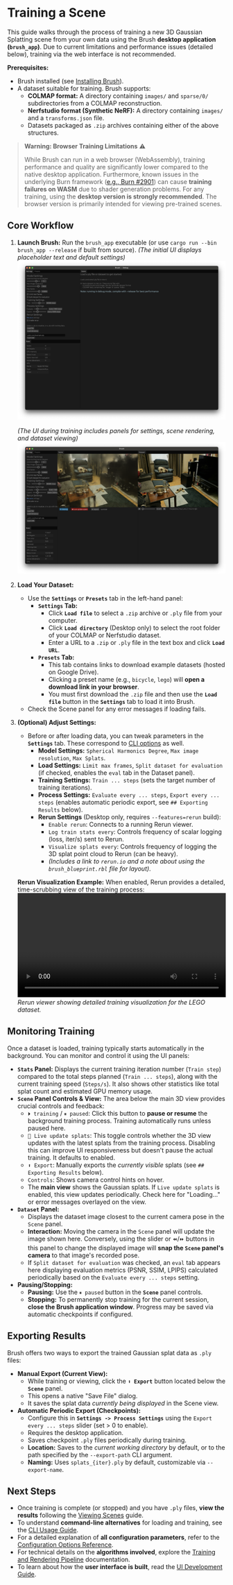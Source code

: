 # Training a Scene

This guide walks through the process of training a new 3D Gaussian Splatting scene from your own data using the Brush **desktop application (`brush_app`)**. Due to current limitations and performance issues (detailed below), training via the web interface is not recommended.

**Prerequisites:**

*   Brush installed (see [Installing Brush](./installing-brush.md)).
*   A dataset suitable for training. Brush supports:
    *   **COLMAP format:** A directory containing `images/` and `sparse/0/` subdirectories from a COLMAP reconstruction.
    *   **Nerfstudio format (Synthetic NeRF):** A directory containing `images/` and a `transforms.json` file.
    *   Datasets packaged as `.zip` archives containing either of the above structures.

> **Warning: Browser Training Limitations** ⚠️
>
> While Brush can run in a web browser (WebAssembly), training performance and quality are significantly lower compared to the native desktop application. Furthermore, known issues in the underlying Burn framework ([e.g., Burn #2901](https://github.com/tracel-ai/burn/issues/2901)) can cause **training failures on WASM** due to shader generation problems. For any training, using the **desktop version is strongly recommended**. The browser version is primarily intended for viewing pre-trained scenes.

## Core Workflow

1.  **Launch Brush:** Run the `brush_app` executable (or use `cargo run --bin brush_app --release` if built from source).
    *(The initial UI displays placeholder text and default settings)*
    ![Initial Brush desktop application UI on macOS](../media/Brush_desktop_macos.png)

    *(The UI during training includes panels for settings, scene rendering, and dataset viewing)*
    ![Brush desktop application UI during training, showing the Settings/Stats panel (left), Scene view (center), and Dataset view (right)](../media/Brush_training_room_scene.png)

2.  **Load Your Dataset:**
    *   Use the **`Settings`** or **`Presets`** tab in the left-hand panel:
        *   **`Settings` Tab:**
            *   Click **`Load file`** to select a `.zip` archive or `.ply` file from your computer.
            *   Click **`Load directory`** (Desktop only) to select the root folder of your COLMAP or Nerfstudio dataset.
            *   Enter a URL to a `.zip` or `.ply` file in the text box and click **`Load URL`**.
        *   **`Presets` Tab:**
            *   This tab contains links to download example datasets (hosted on Google Drive).
            *   Clicking a preset name (e.g., `bicycle`, `lego`) will **open a download link in your browser**.
            *   You must first download the `.zip` file and then use the **`Load file`** button in the **`Settings`** tab to load it into Brush.
    *   Check the Scene panel for any error messages if loading fails.

3.  **(Optional) Adjust Settings:**
    *   Before or after loading data, you can tweak parameters in the **`Settings`** tab. These correspond to [CLI options](./cli-usage.md) as well.
        *   **Model Settings:** `Spherical Harmonics Degree`, `Max image resolution`, `Max Splats`.
        *   **Load Settings:** `Limit max frames`, `Split dataset for evaluation` (if checked, enables the `eval` tab in the Dataset panel).
        *   **Training Settings:** `Train ... steps` (sets the target number of training iterations).
        *   **Process Settings:** `Evaluate every ... steps`, `Export every ... steps` (enables automatic periodic export, see `## Exporting Results` below).
        *   **Rerun Settings** (Desktop only, requires `--features=rerun` build):
            *   `Enable rerun`: Connects to a running Rerun viewer.
            *   `Log train stats every`: Controls frequency of scalar logging (loss, iter/s) sent to Rerun.
            *   `Visualize splats every`: Controls frequency of logging the 3D splat point cloud to Rerun (can be heavy).
            *   *(Includes a link to `rerun.io` and a note about using the `brush_blueprint.rbl` file for layout)*.

    **Rerun Visualization Example:** When enabled, Rerun provides a detailed, time-scrubbing view of the training process:
    <video src="https://github.com/user-attachments/assets/f679fec0-935d-4dd2-87e1-c301db9cdc2c" controls width="100%"></video>
    *Rerun viewer showing detailed training visualization for the LEGO dataset.*

## Monitoring Training

Once a dataset is loaded, training typically starts automatically in the background. You can monitor and control it using the UI panels:

*   **`Stats` Panel:** Displays the current training iteration number (`Train step`) compared to the total steps planned (`Train ... steps`), along with the current training speed (`Steps/s`). It also shows other statistics like total splat count and estimated GPU memory usage.
*   **`Scene` Panel Controls & View:** The area below the main 3D view provides crucial controls and feedback:
    *   `⏵ training` / `⏸ paused`: Click this button to **pause or resume** the background training process. Training automatically runs unless paused here.
    *   `🔴 Live update splats`: This toggle controls whether the 3D view updates with the latest splats from the training process. Disabling this can improve UI responsiveness but doesn't pause the actual training. It defaults to enabled.
    *   `⬆ Export`: Manually exports the *currently visible* splats (see `## Exporting Results` below).
    *   `Controls`: Shows camera control hints on hover.
    *   The **main view** shows the Gaussian splats. If `Live update splats` is enabled, this view updates periodically. Check here for "Loading..." or error messages overlayed on the view.
*   **`Dataset` Panel:**
    *   Displays the dataset image closest to the current camera pose in the `Scene` panel.
    *   **Interaction:** Moving the camera in the `Scene` panel will update the image shown here. Conversely, using the slider or `⏪`/`⏩` buttons in this panel to change the displayed image will **snap the `Scene` panel's camera** to that image's recorded pose.
    *   If `Split dataset for evaluation` was checked, an `eval` tab appears here displaying evaluation metrics (PSNR, SSIM, LPIPS) calculated periodically based on the `Evaluate every ... steps` setting.
*   **Pausing/Stopping:**
    *   **Pausing:** Use the `⏸ paused` button in the **`Scene`** panel controls.
    *   **Stopping:** To permanently stop training for the current session, **close the Brush application window**. Progress may be saved via automatic checkpoints if configured.

## Exporting Results

Brush offers two ways to export the trained Gaussian splat data as `.ply` files:

*   **Manual Export (Current View):**
    *   While training or viewing, click the **`⬆ Export`** button located below the **`Scene`** panel.
    *   This opens a native "Save File" dialog.
    *   It saves the splat data *currently being displayed* in the Scene view.
*   **Automatic Periodic Export (Checkpoints):**
    *   Configure this in **`Settings -> Process Settings`** using the `Export every ... steps` slider (set > 0 to enable).
    *   Requires the desktop application.
    *   Saves checkpoint `.ply` files periodically during training.
    *   **Location:** Saves to the *current working directory* by default, or to the path specified by the `--export-path` CLI argument.
    *   **Naming:** Uses `splats_{iter}.ply` by default, customizable via `--export-name`.

## Next Steps

*   Once training is complete (or stopped) and you have `.ply` files, **view the results** following the [Viewing Scenes](./viewing-scenes.md) guide.
*   To understand **command-line alternatives** for loading and training, see the [CLI Usage Guide](./cli-usage.md).
*   For a detailed explanation of **all configuration parameters**, refer to the [Configuration Options Reference](../reference/config-options.md).
*   For technical details on the **algorithms involved**, explore the [Training and Rendering Pipeline](../development/training-and-rendering.md) documentation.
*   To learn about how the **user interface is built**, read the [UI Development Guide](../development/ui.md).